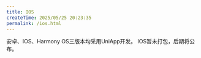 ```yaml
---
title: IOS
createTime: 2025/05/25 20:23:35
permalink: /ios.html
---
```


安卓、IOS、Harmony OS三版本均采用UniApp开发。
IOS暂未打包，后期将公布。
